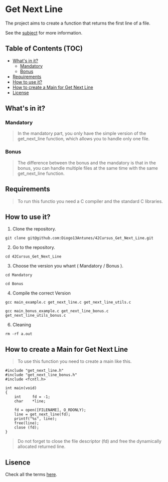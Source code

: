 # Get Next Line

The project aims to create a function that returns the first line of a file.

See the [subject](./subject.pdf) for more information.

## Table of Contents (TOC)

- [What's in it?](#whats-in-it)
  - [Mandatory](#mandatory)
  - [Bonus](#bonus)
- [Requirements](#requirements)
- [How to use it?](#how-to-use-it)
- [How to create a Main for Get Next Line](#how-to-create-a-main-for-get-next-line)
- [License](#lisence)

## What's in it?

### Mandatory

> In the mandatory part, you only have the simple version of the get_next_line function, which allows you to handle only one file.

### Bonus

> The difference between the bonus and the mandatory is that in the bonus, you can handle multiple files at the same time with the same get_next_line function.

## Requirements

> To run this functio you need a C compiler and the standard C libraries.

## How to use it?

1. Clone the repository.

```shell
git clone git@github.com:Diogo13Antunes/42Cursus_Get_Next_Line.git
```

2. Go to the repository.

```shell
cd 42Cursus_Get_Next_Line
```

3. Choose the version you whant ( Mandatory / Bonus ).

```shell
cd Mandatory
```

```shell
cd Bonus
```

4. Compile the correct Version

```shell
gcc main_example.c get_next_line.c get_next_line_utils.c
```

```shell
gcc main_bonus_example.c get_next_line_bonus.c get_next_line_utils_bonus.c
```

6. Cleaning

```shell
rm -rf a.out
```

## How to create a Main for Get Next Line

> To use this function you need to create a main like this.

    #include "get_next_line.h"
    #include "get_next_line_bonus.h"
    #include <fcntl.h>

    int main(void)
    {
        int     fd = -1;
        char    *line;
    
        fd = open([FILENAME], O_RDONLY);
        line = get_next_line(fd);
        printf("%s", line);
        free(line);
        close (fd);
    }

> Do not forget to close the file descriptor (fd) and free the dynamically allocated returned line.

## Lisence

Check all the terms [here](/LICENSE).
